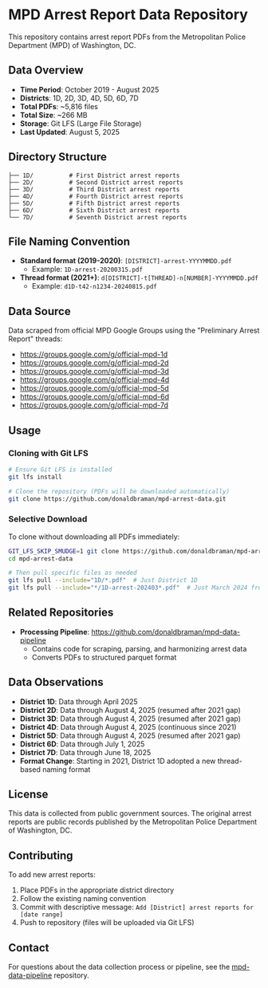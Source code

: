 # MPD Arrest Report Data Repository

This repository contains arrest report PDFs from the Metropolitan Police Department (MPD) of Washington, DC.

## Data Overview
- **Time Period**: October 2019 - August 2025
- **Districts**: 1D, 2D, 3D, 4D, 5D, 6D, 7D
- **Total PDFs**: ~5,816 files
- **Total Size**: ~266 MB
- **Storage**: Git LFS (Large File Storage)
- **Last Updated**: August 5, 2025

## Directory Structure
```
├── 1D/          # First District arrest reports
├── 2D/          # Second District arrest reports
├── 3D/          # Third District arrest reports
├── 4D/          # Fourth District arrest reports
├── 5D/          # Fifth District arrest reports
├── 6D/          # Sixth District arrest reports
└── 7D/          # Seventh District arrest reports
```

## File Naming Convention
- **Standard format (2019-2020)**: `[DISTRICT]-arrest-YYYYMMDD.pdf`
  - Example: `1D-arrest-20200315.pdf`
- **Thread format (2021+)**: `d[DISTRICT]-t[THREAD]-n[NUMBER]-YYYYMMDD.pdf`
  - Example: `d1D-t42-n1234-20240815.pdf`

## Data Source
Data scraped from official MPD Google Groups using the "Preliminary Arrest Report" threads:
- https://groups.google.com/g/official-mpd-1d
- https://groups.google.com/g/official-mpd-2d
- https://groups.google.com/g/official-mpd-3d
- https://groups.google.com/g/official-mpd-4d
- https://groups.google.com/g/official-mpd-5d
- https://groups.google.com/g/official-mpd-6d
- https://groups.google.com/g/official-mpd-7d

## Usage

### Cloning with Git LFS
```bash
# Ensure Git LFS is installed
git lfs install

# Clone the repository (PDFs will be downloaded automatically)
git clone https://github.com/donaldbraman/mpd-arrest-data.git
```

### Selective Download
To clone without downloading all PDFs immediately:
```bash
GIT_LFS_SKIP_SMUDGE=1 git clone https://github.com/donaldbraman/mpd-arrest-data.git
cd mpd-arrest-data

# Then pull specific files as needed
git lfs pull --include="1D/*.pdf"  # Just District 1D
git lfs pull --include="*/1D-arrest-202403*.pdf"  # Just March 2024 from 1D
```

## Related Repositories
- **Processing Pipeline**: https://github.com/donaldbraman/mpd-data-pipeline
  - Contains code for scraping, parsing, and harmonizing arrest data
  - Converts PDFs to structured parquet format

## Data Observations
- **District 1D**: Data through April 2025
- **District 2D**: Data through August 4, 2025 (resumed after 2021 gap)
- **District 3D**: Data through August 4, 2025 (resumed after 2021 gap)
- **District 4D**: Data through August 4, 2025 (continuous since 2021)
- **District 5D**: Data through August 4, 2025 (resumed after 2021 gap)
- **District 6D**: Data through July 1, 2025
- **District 7D**: Data through June 18, 2025
- **Format Change**: Starting in 2021, District 1D adopted a new thread-based naming format

## License
This data is collected from public government sources. The original arrest reports are public records published by the Metropolitan Police Department of Washington, DC.

## Contributing
To add new arrest reports:
1. Place PDFs in the appropriate district directory
2. Follow the existing naming convention
3. Commit with descriptive message: `Add [District] arrest reports for [date range]`
4. Push to repository (files will be uploaded via Git LFS)

## Contact
For questions about the data collection process or pipeline, see the [mpd-data-pipeline](https://github.com/donaldbraman/mpd-data-pipeline) repository.